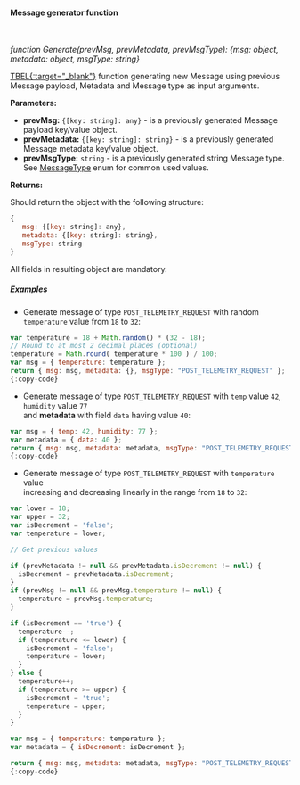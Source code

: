 #### Message generator function

<div class="divider"></div>
<br/>

*function Generate(prevMsg, prevMetadata, prevMsgType): {msg: object, metadata: object, msgType: string}*

[TBEL{:target="_blank"}](${siteBaseUrl}/docs/pe/user-guide/tbel/) function generating new Message using previous Message payload, Metadata and Message type as input arguments.

**Parameters:**

<ul>
  <li><b>prevMsg:</b> <code>{[key: string]: any}</code> - is a previously generated Message payload key/value object.
  </li>
  <li><b>prevMetadata:</b> <code>{[key: string]: string}</code> - is a previously generated Message metadata key/value object.
  </li>
  <li><b>prevMsgType:</b> <code>string</code> - is a previously generated string Message type. See <a href="https://github.com/thingsboard/thingsboard/blob/ea039008b148453dfa166cf92bc40b26e487e660/ui-ngx/src/app/shared/models/rule-node.models.ts#L338" target="_blank">MessageType</a> enum for common used values.
  </li>
</ul>

**Returns:**

Should return the object with the following structure:

```javascript
{ 
   msg: {[key: string]: any},
   metadata: {[key: string]: string},
   msgType: string
}
```

All fields in resulting object are mandatory.

<div class="divider"></div>

##### Examples

* Generate message of type `POST_TELEMETRY_REQUEST` with random `temperature` value from `18` to `32`:

```javascript
var temperature = 18 + Math.random() * (32 - 18);
// Round to at most 2 decimal places (optional)
temperature = Math.round( temperature * 100 ) / 100;
var msg = { temperature: temperature };
return { msg: msg, metadata: {}, msgType: "POST_TELEMETRY_REQUEST" };
{:copy-code}
```


<ul>
<li>
Generate message of type <code>POST_TELEMETRY_REQUEST</code> with <code>temp</code> value <code>42</code>,
<code>humidity</code> value <code>77</code><br>
and <strong>metadata</strong> with field <code>data</code> having value <code>40</code>:
</li>
</ul>

```javascript
var msg = { temp: 42, humidity: 77 };
var metadata = { data: 40 };
return { msg: msg, metadata: metadata, msgType: "POST_TELEMETRY_REQUEST" };
{:copy-code}
```

<ul>
<li>
Generate message of type <code>POST_TELEMETRY_REQUEST</code> with <code>temperature</code> value<br>
increasing and decreasing linearly in the range from <code>18</code> to <code>32</code>:
</li>
</ul>

```javascript
var lower = 18;
var upper = 32;
var isDecrement = 'false';
var temperature = lower;

// Get previous values

if (prevMetadata != null && prevMetadata.isDecrement != null) {
  isDecrement = prevMetadata.isDecrement;
}
if (prevMsg != null && prevMsg.temperature != null) {
  temperature = prevMsg.temperature;
}

if (isDecrement == 'true') {
  temperature--;
  if (temperature <= lower) {
    isDecrement = 'false';
    temperature = lower;
  }
} else {
  temperature++;
  if (temperature >= upper) {
    isDecrement = 'true';
    temperature = upper;
  }
}

var msg = { temperature: temperature };
var metadata = { isDecrement: isDecrement };

return { msg: msg, metadata: metadata, msgType: "POST_TELEMETRY_REQUEST" };
{:copy-code}
```

<br>
<br>
